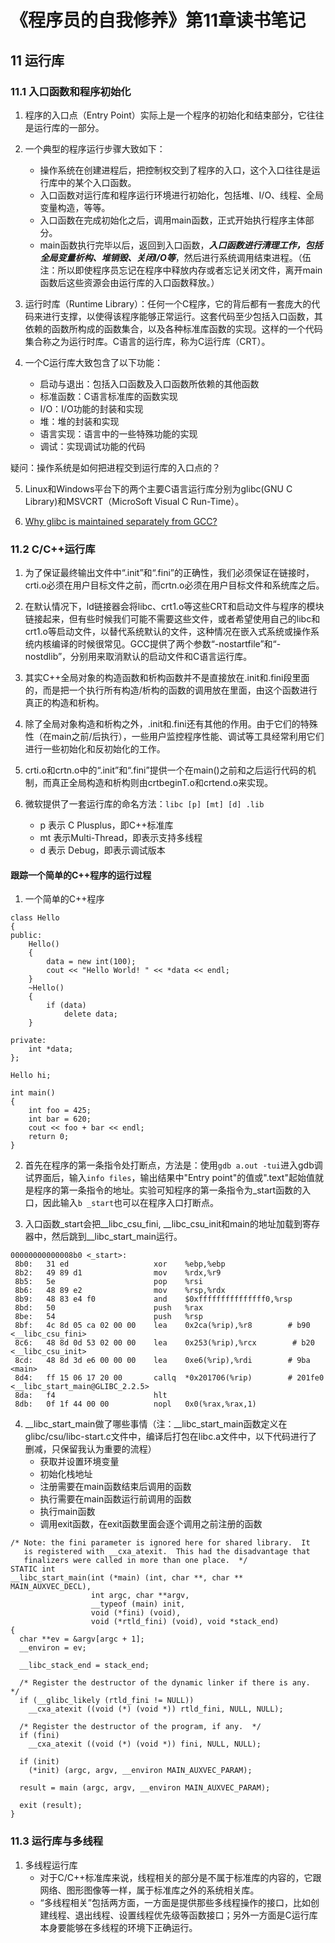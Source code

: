 # 《程序员的自我修养》第11章读书笔记

## 11 运行库

### 11.1 入口函数和程序初始化

1. 程序的入口点（Entry Point）实际上是一个程序的初始化和结束部分，它往往是运行库的一部分。

2. 一个典型的程序运行步骤大致如下：
    - 操作系统在创建进程后，把控制权交到了程序的入口，这个入口往往是运行库中的某个入口函数。
    - 入口函数对运行库和程序运行环境进行初始化，包括堆、I/O、线程、全局变量构造，等等。
    - 入口函数在完成初始化之后，调用main函数，正式开始执行程序主体部分。
    - main函数执行完毕以后，返回到入口函数，***入口函数进行清理工作，包括全局变量析构、堆销毁、关闭I/O等***，然后进行系统调用结束进程。（伍注：所以即使程序员忘记在程序中释放内存或者忘记关闭文件，离开main函数后这些资源会由运行库的入口函数释放。）

3. 运行时库（Runtime Library）：任何一个C程序，它的背后都有一套庞大的代码来进行支撑，以使得该程序能够正常运行。这套代码至少包括入口函数，其依赖的函数所构成的函数集合，以及各种标准库函数的实现。这样的一个代码集合称之为运行时库。C语言的运行库，称为C运行库（CRT）。

4. 一个C运行库大致包含了以下功能：
    - 启动与退出：包括入口函数及入口函数所依赖的其他函数
    - 标准函数：C语言标准库的函数实现
    - I/O：I/O功能的封装和实现
    - 堆：堆的封装和实现
    - 语言实现：语言中的一些特殊功能的实现
    - 调试：实现调试功能的代码

疑问：操作系统是如何把进程交到运行库的入口点的？

5. Linux和Windows平台下的两个主要C语言运行库分别为glibc(GNU C Library)和MSVCRT（MicroSoft Visual C Run-Time）。

6. [Why glibc is maintained separately from GCC?](https://softwareengineering.stackexchange.com/questions/348588/why-glibc-is-maintained-separately-from-gcc)

### 11.2 C/C++运行库

1. 为了保证最终输出文件中“.init”和“.fini”的正确性，我们必须保证在链接时，crti.o必须在用户目标文件之前，而crtn.o必须在用户目标文件和系统库之后。

2. 在默认情况下，ld链接器会将libc、crt1.o等这些CRT和启动文件与程序的模块链接起来，但有些时候我们可能不需要这些文件，或者希望使用自己的libc和crt1.o等启动文件，以替代系统默认的文件，这种情况在嵌入式系统或操作系统内核编译的时候很常见。GCC提供了两个参数“-nostartfile”和“-nostdlib”，分别用来取消默认的启动文件和C语言运行库。

3. 其实C++全局对象的构造函数和析构函数并不是直接放在.init和.fini段里面的，而是把一个执行所有构造/析构的函数的调用放在里面，由这个函数进行真正的构造和析构。

4. 除了全局对象构造和析构之外，.init和.fini还有其他的作用。由于它们的特殊性（在main之前/后执行），一些用户监控程序性能、调试等工具经常利用它们进行一些初始化和反初始化的工作。

5. crti.o和crtn.o中的“.init”和“.fini”提供一个在main()之前和之后运行代码的机制，而真正全局构造和析构则由crtbeginT.o和crtend.o来实现。

6. 微软提供了一套运行库的命名方法：`libc [p] [mt] [d] .lib`
    - p 表示 C Plusplus，即C++标准库
    - mt 表示Multi-Thread，即表示支持多线程
    - d 表示 Debug，即表示调试版本

#### 跟踪一个简单的C++程序的运行过程

1. 一个简单的C++程序
```
class Hello
{
public:
    Hello() 
    {
        data = new int(100);
        cout << "Hello World! " << *data << endl; 
    }
    ~Hello()
    {
        if (data)
            delete data;
    }

private:
    int *data;
};

Hello hi;

int main()
{
    int foo = 425;
    int bar = 620;
    cout << foo + bar << endl;
    return 0;
}
```

2. 首先在程序的第一条指令处打断点，方法是：使用`gdb a.out -tui`进入gdb调试界面后，输入`info files`，输出结果中"Entry point"的值或".text"起始值就是程序的第一条指令的地址。实验可知程序的第一条指令为\_start函数的入口，因此输入`b _start`也可以在程序入口打断点。

3. 入口函数\_start会把\_\_libc\_csu\_fini, \_\_libc\_csu\_init和main的地址加载到寄存器中，然后跳到\_\_libc\_start\_main运行。
```
00000000000008b0 <_start>:
 8b0:	31 ed                	xor    %ebp,%ebp
 8b2:	49 89 d1             	mov    %rdx,%r9
 8b5:	5e                   	pop    %rsi
 8b6:	48 89 e2             	mov    %rsp,%rdx
 8b9:	48 83 e4 f0          	and    $0xfffffffffffffff0,%rsp
 8bd:	50                   	push   %rax
 8be:	54                   	push   %rsp
 8bf:	4c 8d 05 ca 02 00 00 	lea    0x2ca(%rip),%r8        # b90 <__libc_csu_fini>
 8c6:	48 8d 0d 53 02 00 00 	lea    0x253(%rip),%rcx        # b20 <__libc_csu_init>
 8cd:	48 8d 3d e6 00 00 00 	lea    0xe6(%rip),%rdi        # 9ba <main>
 8d4:	ff 15 06 17 20 00    	callq  *0x201706(%rip)        # 201fe0 <__libc_start_main@GLIBC_2.2.5>
 8da:	f4                   	hlt    
 8db:	0f 1f 44 00 00       	nopl   0x0(%rax,%rax,1)
```

4. \_\_libc\_start\_main做了哪些事情（注：\_\_libc\_start\_main函数定义在glibc/csu/libc-start.c文件中，编译后打包在libc.a文件中，以下代码进行了删减，只保留我认为重要的流程）
    - 获取并设置环境变量
    - 初始化栈地址
    - 注册需要在main函数结束后调用的函数
    - 执行需要在main函数运行前调用的函数
    - 执行main函数
    - 调用exit函数，在exit函数里面会逐个调用之前注册的函数
```
/* Note: the fini parameter is ignored here for shared library.  It
   is registered with __cxa_atexit.  This had the disadvantage that
   finalizers were called in more than one place.  */
STATIC int
__libc_start_main(int (*main) (int, char **, char ** MAIN_AUXVEC_DECL),
		          int argc, char **argv,
		          __typeof (main) init,
		          void (*fini) (void),
		          void (*rtld_fini) (void), void *stack_end)
{
  char **ev = &argv[argc + 1];
  __environ = ev;

  __libc_stack_end = stack_end;

  /* Register the destructor of the dynamic linker if there is any.  */
  if (__glibc_likely (rtld_fini != NULL))
    __cxa_atexit ((void (*) (void *)) rtld_fini, NULL, NULL);

  /* Register the destructor of the program, if any.  */
  if (fini)
    __cxa_atexit ((void (*) (void *)) fini, NULL, NULL);

  if (init)
    (*init) (argc, argv, __environ MAIN_AUXVEC_PARAM);

  result = main (argc, argv, __environ MAIN_AUXVEC_PARAM);

  exit (result);
}
```

### 11.3 运行库与多线程

1. 多线程运行库
    - 对于C/C++标准库来说，线程相关的部分是不属于标准库的内容的，它跟网络、图形图像等一样，属于标准库之外的系统相关库。
    - “多线程相关”包括两方面，一方面是提供那些多线程操作的接口，比如创建线程、退出线程、设置线程优先级等函数接口；另外一方面是C运行库本身要能够在多线程的环境下正确运行。
